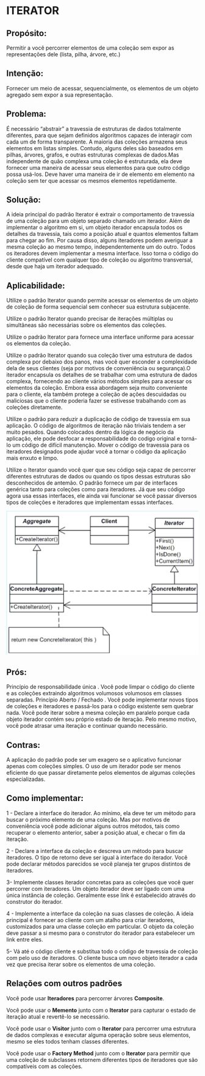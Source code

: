 # ITERATOR
## Propósito:
Permitir a você percorrer elementos de uma coleção sem expor as representações dele (lista, pilha, árvore, etc.)
## Intenção:
Fornecer um meio de acessar, sequencialmente, os elementos de um objeto agregado sem expor a sua representação.
## Problema: 
É necessário “abstrair” a travessia de estruturas de dados totalmente diferentes, para que sejam definidos algoritmos capazes de interagir com cada um de forma transparente.
A maioria das coleções armazena seus elementos em listas simples. Contudo, alguns deles são baseados em pilhas, árvores, grafos, e outras estruturas complexas de dados.Mas independente de quão complexa uma coleção é estruturada, ela deve fornecer uma maneira de acessar seus elementos para que outro código possa usá-los. Deve haver uma maneira de ir de elemento em elemento na coleção sem ter que acessar os mesmos elementos repetidamente.
## Solução:
A ideia principal do padrão Iterator é extrair o comportamento de travessia de uma coleção para um objeto separado chamado um iterador.
Além de implementar o algoritmo em si, um objeto iterador encapsula todos os detalhes da travessia, tais como a posição atual e quantos elementos faltam para chegar ao fim. Por causa disso, alguns iteradores podem averiguar a mesma coleção ao mesmo tempo, independentemente um do outro.
Todos os iteradores devem implementar a mesma interface. Isso torna o código do cliente compatível com qualquer tipo de coleção ou algoritmo transversal, desde que haja um iterador adequado.

## Aplicabilidade: 
Utilize o padrão Iterator quando permite acessar os elementos de um objeto de coleção de forma sequencial sem conhecer sua estrutura subjacente.

Utilize o padrão Iterator quando precisar de iterações múltiplas ou simultâneas são necessárias sobre os elementos das coleções.

Utilize o padrão Iterator para fornece uma interface uniforme para acessar os elementos da coleção.

Utilize o padrão Iterator quando sua coleção tiver uma estrutura de dados complexa por debaixo dos panos, mas você quer esconder a complexidade dela de seus clientes (seja por motivos de conveniência ou segurança).O iterador encapsula os detalhes de se trabalhar com uma estrutura de dados complexa, fornecendo ao cliente vários métodos simples para acessar os elementos da coleção. Embora essa abordagem seja muito conveniente para o cliente, ela também protege a coleção de ações descuidadas ou maliciosas que o cliente poderia fazer se estivesse trabalhando com as coleções diretamente.

Utilize o padrão para reduzir a duplicação de código de travessia em sua aplicação. O código de algoritmos de iteração não triviais tendem a ser muito pesados. Quando colocados dentro da lógica de negócio da aplicação, ele pode desfocar a responsabilidade do codigo original e torná-lo um código de difícil manutenção. Mover o código de travessia para os iteradores designados pode ajudar você a tornar o código da aplicação mais enxuto e limpo.

Utilize o Iterator quando você quer que seu código seja capaz de percorrer diferentes estruturas de dados ou quando os tipos dessas estruturas são desconhecidos de antemão. O padrão fornece um par de interfaces genérica tanto para coleções como para iteradores. Já que seu código agora usa essas interfaces, ele ainda vai funcionar se você passar diversos tipos de coleções e iteradores que implementam essas interfaces.

![Representação do Iterator](./Iterator.png)
## Prós:
Princípio de responsabilidade única . Você pode limpar o código do cliente e as coleções extraindo algoritmos volumosos volumosos em classes separadas.
Princípio Aberto / Fechado . Você pode implementar novos tipos de coleções e iteradores e passá-los para o código existente sem quebrar nada.
Você pode iterar sobre a mesma coleção em paralelo porque cada objeto iterador contém seu próprio estado de iteração.
Pelo mesmo motivo, você pode atrasar uma iteração e continuar quando necessário.
## Contras:
A aplicação do padrão pode ser um exagero se o aplicativo funcionar apenas com coleções simples.
O uso de um iterador pode ser menos eficiente do que passar diretamente pelos elementos de algumas coleções especializadas.

## Como implementar:
1 - Declare a interface do iterador. Ao mínimo, ela deve ter um método para buscar o próximo elemento de uma coleção. Mas por motivos de conveniência você pode adicionar alguns outros métodos, tais como recuperar o elemento anterior, saber a posição atual, e checar o fim da iteração.

2 - Declare a interface da coleção e descreva um método para buscar iteradores. O tipo de retorno deve ser igual à interface do iterador. Você pode declarar métodos parecidos se você planeja ter grupos distintos de iteradores.

3- Implemente classes iterador concretas para as coleções que você quer percorrer com iteradores. Um objeto iterador deve ser ligado com uma única instância de coleção. Geralmente esse link é estabelecido através do construtor do iterador.

4 - Implemente a interface da coleção na suas classes de coleção. A ideia principal é fornecer ao cliente com um atalho para criar iteradores, customizados para uma classe coleção em particular. O objeto da coleção deve passar a si mesmo para o construtor do iterador para estabelecer um link entre eles.

5- Vá até o código cliente e substitua todo o código de travessia de coleção com pelo uso de iteradores. O cliente busca um novo objeto iterador a cada vez que precisa iterar sobre os elementos de uma coleção.
## Relações com outros padrões

Você pode usar __Iteradores__ para percorrer árvores __Composite__.

Você pode usar o __Memento__ junto com o __Iterator__ para capturar o estado de iteração atual e revertê-lo se necessário.

Você pode usar o __Visitor__ junto com o __Iterator__ para percorrer uma estrutura de dados complexas e executar alguma operação sobre seus elementos, mesmo se eles todos tenham classes diferentes.

Você pode usar o __Factory Method__ junto com o __Iterator__ para permitir que uma coleção de subclasses retornem diferentes tipos de iteradores que são compatíveis com as coleções.
